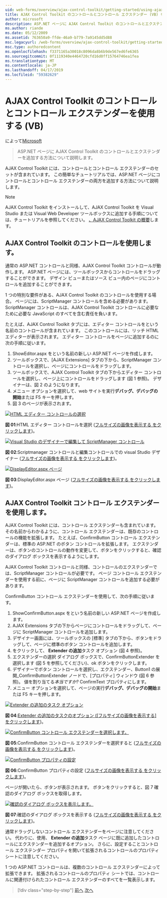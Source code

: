 ```yaml
---
uid: web-forms/overview/ajax-control-toolkit/getting-started/using-ajax-control-toolkit-controls-and-control-extenders-vb
title: AJAX Control Toolkit のコントロールとコントロール エクステンダー (VB) を使用して |Microsoft Docs
author: microsoft
description: ASP.NET ページに AJAX Control Toolkit のコントロールとエクステンダーを追加する方法について説明します。
ms.author: riande
ms.date: 05/12/2009
ms.assetid: 763650a9-ffde-46a9-b779-7a9145dd5d88
msc.legacyurl: /web-forms/overview/ajax-control-toolkit/getting-started/using-ajax-control-toolkit-controls-and-control-extenders-vb
msc.type: authoredcontent
ms.openlocfilehash: f3371165a30018c8096da8b6b9de567ed6fe6365
ms.sourcegitcommit: 0f1119340e4464720cfd16d0ff15764746ea1fea
ms.translationtype: MT
ms.contentlocale: ja-JP
ms.lasthandoff: 04/17/2019
ms.locfileid: "59382629"
---
```

# <a name="using-ajax-control-toolkit-controls-and-control-extenders-vb"></a>AJAX Control Toolkit のコントロールとコントロール エクステンダーを使用する (VB)

によって[Microsoft](https://github.com/microsoft)

> ASP.NET ページに AJAX Control Toolkit のコントロールとエクステンダーを追加する方法について説明します。


AJAX Control Toolkit には、コントロールとコントロール エクステンダーのセットが含まれています。 この簡単なチュートリアルでは、ASP.NET ページにコントロールとコントロール エクステンダーの両方を追加する方法について説明します。

> [!NOTE] 
> 
> AJAX Control Toolkit をインストールして、AJAX Control Toolkit を Visual Studio または Visual Web Developer ツールボックスに追加する手順については、チュートリアルを参照してください。 [、AJAX Control Toolkit の概要](get-started-with-the-ajax-control-toolkit-vb.md)します。


## <a name="using-ajax-control-toolkit-controls"></a>AJAX Control Toolkit のコントロールを使用します。

通常の ASP.NET コントロールと同様、AJAX Control Toolkit コントロールが動作します。 ASP.NET ページには、ツールボックスからコントロールをドラッグすることができます。 デザイン ビューまたはソース ビュー内のページにコントロールを追加することができます。

1 つの特別な要件がある、AJAX Control Toolkit のコントロールを使用する場合。 ページには、ScriptManager コントロールを含める必要があります。 ScriptManager コントロールは、AJAX Control Toolkit コントロールに必要なために必要な JavaScript のすべてを含む責任を負います。

たとえば、AJAX Control Toolkit タブには、エディター コントロールをという名前のコントロールが含まれています。 このコントロールには、リッチ HTML エディターが表示されます。 エディター コントロールをページに追加するのに次の手順に従います。

1. ShowEditor.aspx をという名前の新しい ASP.NET ページを作成します。
2. ツールボックスで、[AJAX Extensions] タブの下から、ScriptManager コントロールを選択し、ページにコントロールをドラッグします。
3. ツールボックスで、AJAX Control Toolkit タブの下からエディター コントロールを選択し、ページ上にコントロールをドラッグします (図 1 参照)。 デザイナーは、図 2 のようになります。
4. メニュー オプションを選択して、web サイトを実行**デバッグ、デバッグの開始**または F5 キーを押します。
5. 図 3 のページが表示されます。


[![HTML エディター コントロールの選択](using-ajax-control-toolkit-controls-and-control-extenders-vb/_static/image1.jpg)](using-ajax-control-toolkit-controls-and-control-extenders-vb/_static/image1.png)

**図 01**:HTML エディター コントロールを選択 ([フルサイズの画像を表示する をクリックします](using-ajax-control-toolkit-controls-and-control-extenders-vb/_static/image2.png))。


[![Visual Studio のデザイナーで編集して ScriptManager コントロール](using-ajax-control-toolkit-controls-and-control-extenders-vb/_static/image2.jpg)](using-ajax-control-toolkit-controls-and-control-extenders-vb/_static/image3.png)

**図 02**:Scriptmanager コントロールと編集コントロールでの visual Studio デザイナー ([フルサイズの画像を表示する をクリックします](using-ajax-control-toolkit-controls-and-control-extenders-vb/_static/image4.png))。


[![DisplayEditor.aspx ページ](using-ajax-control-toolkit-controls-and-control-extenders-vb/_static/image3.jpg)](using-ajax-control-toolkit-controls-and-control-extenders-vb/_static/image5.png)

**図 03**:DisplayEditor.aspx ページ ([フルサイズの画像を表示する をクリックします](using-ajax-control-toolkit-controls-and-control-extenders-vb/_static/image6.png))。


## <a name="using-ajax-control-toolkit-control-extenders"></a>AJAX Control Toolkit コントロール エクステンダーを使用します。

AJAX Control Toolkit には、コントロール エクステンダーも含まれています。 その名前からわかるように、コントロール エクステンダーは、既存のコントロールの機能を拡張します。 たとえば、ConfirmButton コントロール エクステンダーは、標準の ASP.NET のボタン コントロールを拡張します。 エクステンダーは、ボタンのコントロールの動作を変更して、ボタンをクリックすると、確認のダイアログ ボックスを表示するようにします。

AJAX Control Toolkit コントロールと同様、コントロールのエクステンダーでは、ScriptManager コントロールが必要です。 ページ コントロール エクステンダーを使用する前に、ページに ScriptManager コントロールを追加する必要があります。

ConfirmButton コントロール エクステンダーを使用して、次の手順に従います。

1. ShowConfirmButton.aspx をという名前の新しい ASP.NET ページを作成します。
2. AJAX Extensions タブの下からページにコントロールをドラッグして、ページに ScriptManager コントロールを追加します。
3. デザイナー画面には、ツールボックスの [標準] タブの下から、ボタンをドラッグして、ページに標準のボタン コントロールを追加します。
4. をクリックして、 **Extender の追加**タスク オプション (図 4 参照)。
5. エクステンダーの選択 ダイアログ ボックスで、ConfirmButtonExtender を選択します (図 5 を参照してください)、ok ボタンをクリックします。
6. デザイナーでボタン コントロールを選択し、エクステンダー、Button1 の展開\_ConfirmButtonExtender ノードで、[プロパティ] ウィンドウ (図 6 参照)。 値を割り当てる*本当ですか?* ConfirmText プロパティにします。
7. メニュー オプションを選択して、ページの実行**デバッグ、デバッグの開始**または F5 キーを押します。


[![Extender の追加のタスク オプション](using-ajax-control-toolkit-controls-and-control-extenders-vb/_static/image4.jpg)](using-ajax-control-toolkit-controls-and-control-extenders-vb/_static/image7.png)

**図 04**:[Extender の追加のタスクのオプション ([フルサイズの画像を表示する] をクリックします](using-ajax-control-toolkit-controls-and-control-extenders-vb/_static/image8.png))。


[![ConfirmButton コントロール エクステンダーを選択します。](using-ajax-control-toolkit-controls-and-control-extenders-vb/_static/image5.jpg)](using-ajax-control-toolkit-controls-and-control-extenders-vb/_static/image9.png)

**図 05**:ConfirmButton コントロール エクステンダーを選択すると ([フルサイズの画像を表示する をクリックします](using-ajax-control-toolkit-controls-and-control-extenders-vb/_static/image10.png))。


[![ConfirmButton プロパティの設定](using-ajax-control-toolkit-controls-and-control-extenders-vb/_static/image6.jpg)](using-ajax-control-toolkit-controls-and-control-extenders-vb/_static/image11.png)

**図 06**:ConfirmButton プロパティの設定 ([フルサイズの画像を表示する をクリックします](using-ajax-control-toolkit-controls-and-control-extenders-vb/_static/image12.png))。


ページが開いたら、ボタンが表示されます。 ボタンをクリックすると、図 7 確認のダイアログ ボックスを取得します。


[![確認のダイアログ ボックスを表示します。](using-ajax-control-toolkit-controls-and-control-extenders-vb/_static/image7.jpg)](using-ajax-control-toolkit-controls-and-control-extenders-vb/_static/image13.png)

**図 07**:確認のダイアログ ボックスを表示する ([フルサイズの画像を表示する をクリックします](using-ajax-control-toolkit-controls-and-control-extenders-vb/_static/image14.png))。


通常ドラッグしないコントロール エクステンダーをページに注意してください。 代わりに、使用、 **Extender の追加**タスク ページに既に追加したコントロールにエクステンダーを追加するオプション。 さらに、設定することコントロール エクステンダー プロパティを開いて拡張されるコントロールのプロパティ シートに注意してください。

1 つの ASP.NET コントロールは、複数のコントロール エクステンダーによって拡張できます。 拡張されるコントロールのプロパティ シートでは、コントロールに関連付けられたコントロール エクステンダーのすべてを一覧表示します。

> [!div class="step-by-step"]
> [前へ](get-started-with-the-ajax-control-toolkit-vb.md)
> [次へ](creating-a-custom-ajax-control-toolkit-control-extender-vb.md)
